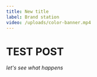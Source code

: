 ```yaml
---
title: New title
label: Brand station
video: /uploads/color-banner.mp4
---
```


# TEST POST

_let's see what happens_
